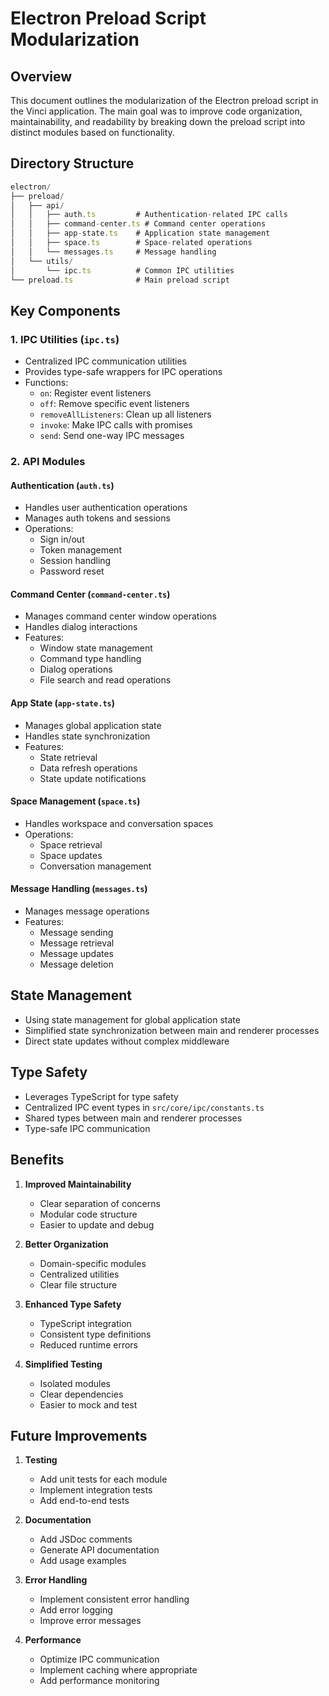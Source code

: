 # Electron Preload Script Modularization

## Overview

This document outlines the modularization of the Electron preload script in the Vinci application. The main goal was to improve code organization, maintainability, and readability by breaking down the preload script into distinct modules based on functionality.

## Directory Structure

```typescript
electron/
├── preload/
│   ├── api/
│   │   ├── auth.ts         # Authentication-related IPC calls
│   │   ├── command-center.ts # Command center operations
│   │   ├── app-state.ts    # Application state management
│   │   ├── space.ts        # Space-related operations
│   │   └── messages.ts     # Message handling
│   └── utils/
│       └── ipc.ts          # Common IPC utilities
└── preload.ts              # Main preload script
```

## Key Components


### 1. IPC Utilities (`ipc.ts`)

- Centralized IPC communication utilities
- Provides type-safe wrappers for IPC operations
- Functions:
  - `on`: Register event listeners
  - `off`: Remove specific event listeners
  - `removeAllListeners`: Clean up all listeners
  - `invoke`: Make IPC calls with promises
  - `send`: Send one-way IPC messages


### 2. API Modules

#### Authentication (`auth.ts`)

- Handles user authentication operations
- Manages auth tokens and sessions
- Operations:
  - Sign in/out
  - Token management
  - Session handling
  - Password reset


#### Command Center (`command-center.ts`)

- Manages command center window operations
- Handles dialog interactions
- Features:
  - Window state management
  - Command type handling
  - Dialog operations
  - File search and read operations


#### App State (`app-state.ts`)

- Manages global application state
- Handles state synchronization
- Features:
  - State retrieval
  - Data refresh operations
  - State update notifications


#### Space Management (`space.ts`)

- Handles workspace and conversation spaces
- Operations:
  - Space retrieval
  - Space updates
  - Conversation management


#### Message Handling (`messages.ts`)

- Manages message operations
- Features:
  - Message sending
  - Message retrieval
  - Message updates
  - Message deletion


## State Management

- Using state management for global application state
- Simplified state synchronization between main and renderer processes
- Direct state updates without complex middleware


## Type Safety

- Leverages TypeScript for type safety
- Centralized IPC event types in `src/core/ipc/constants.ts`
- Shared types between main and renderer processes
- Type-safe IPC communication


## Benefits

1. **Improved Maintainability**

   - Clear separation of concerns
   - Modular code structure
   - Easier to update and debug


2. **Better Organization**

   - Domain-specific modules
   - Centralized utilities
   - Clear file structure


3. **Enhanced Type Safety**

   - TypeScript integration
   - Consistent type definitions
   - Reduced runtime errors


4. **Simplified Testing**

   - Isolated modules
   - Clear dependencies
   - Easier to mock and test


## Future Improvements

1. **Testing**

   - Add unit tests for each module
   - Implement integration tests
   - Add end-to-end tests


2. **Documentation**

   - Add JSDoc comments
   - Generate API documentation
   - Add usage examples


3. **Error Handling**

   - Implement consistent error handling
   - Add error logging
   - Improve error messages


4. **Performance**

   - Optimize IPC communication
   - Implement caching where appropriate
   - Add performance monitoring

